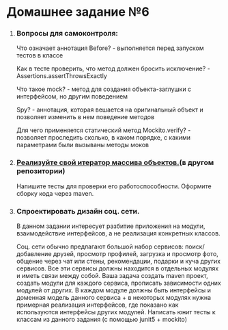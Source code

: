 # Домашнее задание №6

1. ### Вопросы для самоконтроля:
    Что означает аннотация  Before? - выполняется перед запуском тестов в классе

    Как в тесте проверить, что метод должен бросить исключение? - Assertions.assertThrowsExactly

    Что такое mock? - метод для создания объекта-заглушки с интерфейсом, но другим поведением

    Spy? - аннотация, которая вешается на оригинальный объект и позволяет изменить в нем поведение методов

    Для чего применяется статический метод  Mockito.verify? - позволяет проследить сколько, в каком порядке, с какими параметрами были вызываны методы моков

2. ### [Реализуйте свой итератор массива объектов.](https://github.com/Fa1ry7a1l/Task6_1)(в другом репозитории)
   Напишите тесты для проверки его работоспособности. Оформите сборку кода через maven.

3. ### Спроектировать дизайн соц. сети.
    В данном задании интересует разбитие приложения на модули, взаимодействие интерфейсов, а не реализация конкретных классов.
    
    Соц. сети обычно предлагают большой набор сервисов: поиск/добавление друзей, просмотр профилей,  загрузка и просмотр фото, общение через чат или стены, рекомендации, подарки и куча других сервисов. Все эти сервисы должны находится в отдельных модулях и иметь связи между собой.
    Ваша задача создать maven проект, создать модули для каждого сервиса, прописать зависимости одних модулей от других. В каждом модуле должны быть интерфейсы и доменная модель данного сервиса + в некоторых модулях нужна примерная реализация интерфейсов, где показано как используются интерфейсы других модулей.
    Написать юнит тесты к классам из данного задания (с помощью junit5 + mockito)